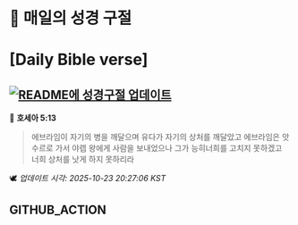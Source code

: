 # 🙏 매일의 성경 구절
# [Daily Bible verse]
## [![README에 성경구절 업데이트](https://github.com/DONGSUKA/first_test/actions/workflows/update-readme-bible.yml/badge.svg)](https://github.com/DONGSUKA/first_test/actions/workflows/update-readme-bible.yml)
<!-- START_BIBLE_VERSE -->
📖 **호세아 5:13**
> 에브라임이 자기의 병을 깨달으며 유다가 자기의 상처를 깨달았고 에브라임은 앗수르로 가서 야렙 왕에게 사람을 보내었으나 그가 능히너희를 고치지 못하겠고 너희 상처를 낫게 하지 못하리라

🕊️ _업데이트 시각: 2025-10-23 20:27:06 KST_
  <!-- END_BIBLE_VERSE -->
## GITHUB_ACTION
